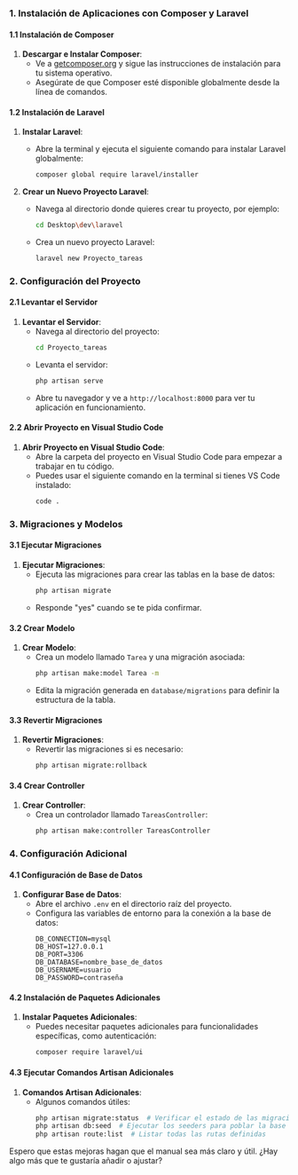 ### 1. Instalación de Aplicaciones con Composer y Laravel

#### 1.1 Instalación de Composer

1. **Descargar e Instalar Composer**:
    - Ve a [getcomposer.org](https://getcomposer.org/) y sigue las instrucciones de instalación para tu sistema operativo.
    - Asegúrate de que Composer esté disponible globalmente desde la línea de comandos.

#### 1.2 Instalación de Laravel

1. **Instalar Laravel**:
    - Abre la terminal y ejecuta el siguiente comando para instalar Laravel globalmente:
        ```sh
        composer global require laravel/installer
        ```

2. **Crear un Nuevo Proyecto Laravel**:
    - Navega al directorio donde quieres crear tu proyecto, por ejemplo:
        ```sh
        cd Desktop\dev\laravel
        ```
    - Crea un nuevo proyecto Laravel:
        ```sh
        laravel new Proyecto_tareas
        ```

### 2. Configuración del Proyecto

#### 2.1 Levantar el Servidor

1. **Levantar el Servidor**:
    - Navega al directorio del proyecto:
        ```sh
        cd Proyecto_tareas
        ```
    - Levanta el servidor:
        ```sh
        php artisan serve
        ```
    - Abre tu navegador y ve a `http://localhost:8000` para ver tu aplicación en funcionamiento.

#### 2.2 Abrir Proyecto en Visual Studio Code

1. **Abrir Proyecto en Visual Studio Code**:
    - Abre la carpeta del proyecto en Visual Studio Code para empezar a trabajar en tu código.
    - Puedes usar el siguiente comando en la terminal si tienes VS Code instalado:
        ```sh
        code .
        ```

### 3. Migraciones y Modelos

#### 3.1 Ejecutar Migraciones

1. **Ejecutar Migraciones**:
    - Ejecuta las migraciones para crear las tablas en la base de datos:
        ```sh
        php artisan migrate
        ```
    - Responde "yes" cuando se te pida confirmar.

#### 3.2 Crear Modelo

1. **Crear Modelo**:
    - Crea un modelo llamado `Tarea` y una migración asociada:
        ```sh
        php artisan make:model Tarea -m
        ```
    - Edita la migración generada en `database/migrations` para definir la estructura de la tabla.

#### 3.3 Revertir Migraciones

1. **Revertir Migraciones**:
    - Revertir las migraciones si es necesario:
        ```sh
        php artisan migrate:rollback
        ```

#### 3.4 Crear Controller

1. **Crear Controller**:
    - Crea un controlador llamado `TareasController`:
        ```sh
        php artisan make:controller TareasController
        ```

### 4. Configuración Adicional

#### 4.1 Configuración de Base de Datos

1. **Configurar Base de Datos**:
    - Abre el archivo `.env` en el directorio raíz del proyecto.
    - Configura las variables de entorno para la conexión a la base de datos:
        ```
        DB_CONNECTION=mysql
        DB_HOST=127.0.0.1
        DB_PORT=3306
        DB_DATABASE=nombre_base_de_datos
        DB_USERNAME=usuario
        DB_PASSWORD=contraseña
        ```

#### 4.2 Instalación de Paquetes Adicionales

1. **Instalar Paquetes Adicionales**:
    - Puedes necesitar paquetes adicionales para funcionalidades específicas, como autenticación:
        ```sh
        composer require laravel/ui
        ```

#### 4.3 Ejecutar Comandos Artisan Adicionales

1. **Comandos Artisan Adicionales**:
    - Algunos comandos útiles:
        ```sh
        php artisan migrate:status  # Verificar el estado de las migraciones
        php artisan db:seed  # Ejecutar los seeders para poblar la base de datos
        php artisan route:list  # Listar todas las rutas definidas
        ```

Espero que estas mejoras hagan que el manual sea más claro y útil. ¿Hay algo más que te gustaría añadir o ajustar?
